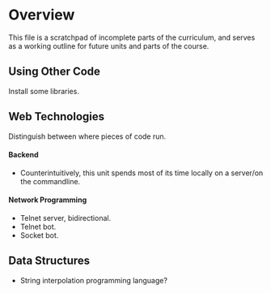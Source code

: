 # Overview
This file is a scratchpad of incomplete parts of the curriculum, and serves as a working outline for future units and parts of the course.



## Using Other Code
Install some libraries.

## Web Technologies

Distinguish between where pieces of code run.

#### Backend
- Counterintuitively, this unit spends most of its time locally on a server/on the commandline.

#### Network Programming
- Telnet server, bidirectional. 
- Telnet bot.
- Socket bot.



## Data Structures

- String interpolation programming language?